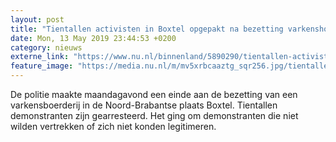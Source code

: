 ```yaml
---
layout: post
title: "Tientallen activisten in Boxtel opgepakt na bezetting varkenshouderij"
date: Mon, 13 May 2019 23:44:53 +0200
category: nieuws
externe_link: "https://www.nu.nl/binnenland/5890290/tientallen-activisten-in-boxtel-opgepakt-na-bezetting-varkenshouderij.html"
feature_image: "https://media.nu.nl/m/mv5xrbcaaztg_sqr256.jpg/tientallen-activisten-in-boxtel-opgepakt-na-bezetting-varkenshouderij.jpg"
---
```


De politie maakte maandagavond een einde aan de bezetting van een varkensboerderij in de Noord-Brabantse plaats Boxtel. Tientallen demonstranten zijn gearresteerd. Het ging om demonstranten die niet wilden vertrekken of zich niet konden legitimeren.

